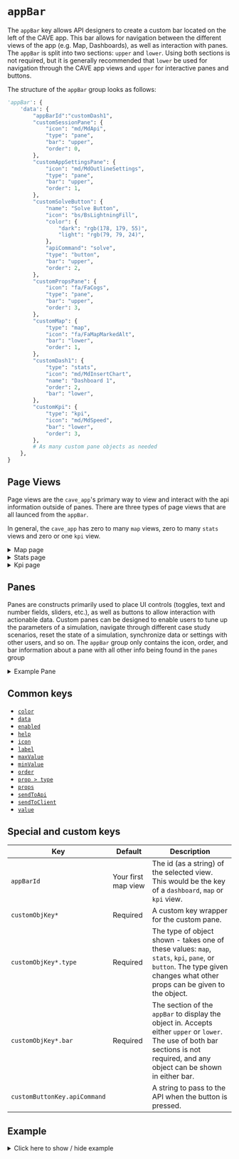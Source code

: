 # `appBar`
The `appBar` key allows API designers to create a custom bar located on the left of the CAVE app. This bar allows for navigation between the different views of the app (e.g. Map, Dashboards), as well as interaction with panes. The `appBar` is split into two sections: `upper` and `lower`. Using both sections is not required, but it is generally recommended that `lower` be used for navigation through the CAVE app views and `upper` for interactive panes and buttons.

The structure of the `appBar` group looks as follows:
```py
'appBar': {
    'data': {
        "appBarId":"customDash1",
        "customSessionPane": {
            "icon": "md/MdApi",
            "type": "pane",
            "bar": "upper",
            "order": 0,
        },
        "customAppSettingsPane": {
            "icon": "md/MdOutlineSettings",
            "type": "pane",
            "bar": "upper",
            "order": 1,
        },
        "customSolveButton": {
            "name": "Solve Button",
            "icon": "bs/BsLightningFill",
            "color": {
                "dark": "rgb(178, 179, 55)",
                "light": "rgb(79, 79, 24)",
            },
            "apiCommand": "solve",
            "type": "button",
            "bar": "upper",
            "order": 2,
        },
        "customPropsPane": {
            "icon": "fa/FaCogs",
            "type": "pane",
            "bar": "upper",
            "order": 3,
        },
        "customMap": {
            "type": "map",
            "icon": "fa/FaMapMarkedAlt",
            "bar": "lower",
            "order": 1,
        },
        "customDash1": {
            "type": "stats",
            "icon": "md/MdInsertChart",
            "name": "Dashboard 1",
            "order": 2,
            "bar": "lower",
        },
        "customKpi": {
            "type": "kpi",
            "icon": "md/MdSpeed",
            "bar": "lower",
            "order": 3,
        },
        # As many custom pane objects as needed
    },
}
```

## Page Views
Page views are the `cave_app`'s primary way to view and interact with the api information outside of panes. There are three types of page views that are all launced from the `appBar`.

In general, the `cave_app` has zero to many `map` views, zero to many `stats` views and zero or one `kpi` view.

<details>
  <summary>Map page</summary>

```py
"customMap1": {
    "type": "map",
    "icon": "fa/FaMapMarkedAlt",
    "bar": "lower",
    "order": 1,
},
```
</details>

<details>
  <summary>Stats page</summary>

```py
"customStats1": {
    "type": "stats",
    "icon": "md/MdInsertChart",
    "name": "Dashboard 1",
    "order": 2,
    "bar": "lower",
},
```
</details>

<details>
  <summary>Kpi page</summary>

```py
"customKpi": {
    "type": "kpi",
    "icon": "md/MdSpeed",
    "bar": "lower",
    "order": 3,
},
```
</details>

## Panes
Panes are constructs primarily used to place UI controls (toggles, text and number fields, sliders, etc.), as well as buttons to allow interaction with actionable data. Custom panes can be designed to enable users to tune up the parameters of a simulation, navigate through different case study scenarios, reset the state of a simulation, synchronize data or settings with other users, and so on. The `appBar` group only contains the icon, order, and bar information about a pane with all other info being found in the `panes` group

<details>
  <summary>Example Pane</summary>

```py
"customSessionPane": {
    "icon": "md/MdApi",
    "type": "pane",
    "bar": "upper",
    "order": 0,
},
```
</details>

## Common keys
- [`color`](../common_keys/common_keys.md#color)
- [`data`](../common_keys/common_keys.md#data)
- [`enabled`](../common_keys/common_keys.md#enabled)
- [`help`](../common_keys/common_keys.md#help)
- [`icon`](../common_keys/common_keys.md#icon)
- [`label`](../common_keys/common_keys.md#label)
- [`maxValue`](../common_keys/common_keys.md#max-value)
- [`minValue`](../common_keys/common_keys.md#min-value)
- [`order`](../common_keys/common_keys.md#order)
- [`prop > type`](../common_keys/common_keys.md#prop-type)
- [`props`](../common_keys/common_keys.md#props-short)
- [`sendToApi`](../common_keys/common_keys.md#sendToApi)
- [`sendToClient`](../common_keys/common_keys.md#sendToClient)
- [`value`](../common_keys/common_keys.md#value)


## Special and custom keys
Key | Default | Description
--- | ------- | -----------
`appBarId` | Your first map view | The id (as a string) of the selected view. This would be the key of a `dashboard`, `map` or `kpi` view.
`customObjKey*` | Required | A custom key wrapper for the custom pane.
`customObjKey*.type` | Required | The type of object shown - takes one of these values: `map`, `stats`, `kpi`, `pane`, or `button`. The type given changes what other props can be given to the object.
`customObjKey*.bar` | Required | The section of the `appBar` to display the object in. Accepts either `upper` or `lower`. The use of both bar sections is not required, and any object can be shown in either bar.
`customButtonKey.apiCommand`<br> | | A string to pass to the API when the button is pressed.

## Example

<details>
  <summary>Click here to show / hide example</summary>

```py
"appBar": {
    "data": {
        "appBarId":"dash1",
        "session": {
            "icon": "md/MdApi",
            "type": "pane",
            "bar": "upper",
            "order": 0,
        },
        "appSettings": {
            "icon": "md/MdOutlineSettings",
            "type": "pane",
            "bar": "upper",
            "order": 1,
        },
        "resetButton": {
            "name": "Reset Button",
            "icon": "md/MdSync",
            "color": {
                "dark": "rgb(255, 101, 101)",
                "light": "rgb(212, 0, 0)",
            },
            "apiCommand": "reset",
            "type": "button",
            "bar": "upper",
            "order": 2,
        },
        "buttonSolve": {
            "name": "Solve Button",
            "icon": "bs/BsLightningFill",
            "color": {
                "dark": "rgb(178, 179, 55)",
                "light": "rgb(79, 79, 24)",
            },
            "apiCommand": "solve",
            "type": "button",
            "bar": "upper",
            "order": 2,
        },
        "examplePropsPane": {
            "icon": "fa/FaCogs",
            "type": "pane",
            "bar": "upper",
            "order": 3,
        },
        "context": {            
            "icon": "bs/BsInboxes",
            "type": "pane",
            "order": 4,
            "bar": "upper",
        },
        "filter": {
            "icon": "fa/FaFilter",
            "type": "pane",
            "order": 5,
            "bar": "upper",
        },
        "map1": {
            "type": "map",
            "icon": "fa/FaMapMarkedAlt",
            "bar": "lower",
            "order": 1,
        },
        "dash1": {
            "type": "stats",
            "icon": "md/MdInsertChart",
            "name": "Dashboard 1",
            "order": 2,
            "bar": "lower",
        },
        "kpi1": {
            "type": "kpi",
            "icon": "md/MdSpeed",
            "bar": "lower",
            "order": 3,
        },
    }
},
```
</details>


